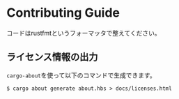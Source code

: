 # Contributing Guide
コードはrustfmtというフォーマッタで整えてください。

## ライセンス情報の出力
`cargo-about`を使って以下のコマンドで生成できます。
```shell
$ cargo about generate about.hbs > docs/licenses.html
```